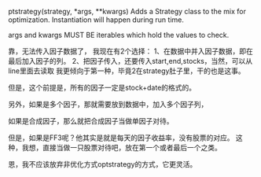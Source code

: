 ptstrategy(strategy, *args, **kwargs)
Adds a Strategy class to the mix for optimization. Instantiation will happen during run time.

args and kwargs MUST BE iterables which hold the values to check.

靠，无法传入因子数据了，
我现在有2个选择：
1、在数据中并入因子数据，即在最后加入因子的列。
2、把因子传入，还要传入start,end,stocks，当然，可以从line里面去读取
我更倾向于第一种，毕竟2在strategy肚子里，干的也是这事。

但是，这个前提是，所有的因子一定是stock+date的格式的。

另外，如果是多个因子，那就需要放到数据中，加入多个因子列，

如果是合成因子，那么就把合成因子当做单因子对待。

但是，如果是FF3呢？他其实是就是每天的因子收益率，没有股票的对应。
这种，我想，直接当做一只股票对待吧，放在第一个或者最后一个之类。

恩，我不应该放弃非优化方式optstrategy的方式，它更灵活。